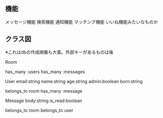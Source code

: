 
## 機能
 メッセージ機能
 検索機能
 通知機能
 マッチング機能 いいね機能みたいなものか

## クラス図

※これはdbの作成順番も大事。外部キーがあるものは後

Room

has_many :users
has_many :messages

User
 email:string
 name:string
 age:string
 admin:boolean
 born:string

belongs_to room
has_many :message

Message
 body:string
 is_read:boolean

belongs_to room
belongs_to user
